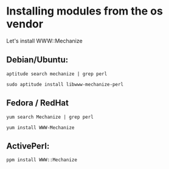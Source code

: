 # Installing modules from the os vendor

Let's install WWW::Mechanize

## Debian/Ubuntu:

```
aptitude search mechanize | grep perl

sudo aptitude install libwww-mechanize-perl
```


## Fedora / RedHat

```
yum search Mechanize | grep perl

yum install WWW-Mechanize
```

## ActivePerl:

```
ppm install WWW::Mechanize
```





